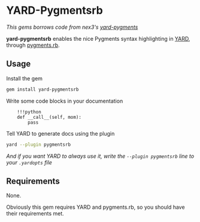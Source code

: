 # YARD-Pygmentsrb

_This gems borrows code from nex3's [yard-pygments](https://github.com/nex3/yard-pygments)_

**yard-pygmentsrb** enables the nice Pygments syntax highlighting in [YARD](http://yardoc.org),
through [pygments.rb](https://github.com/tmm1/pygments.rb).

## Usage

Install the gem

```sh
gem install yard-pygmentsrb
```

Write some code blocks in your documentation

```
    !!!python
    def __call__(self, mom):
        pass
```

Tell YARD to generate docs using the plugin

```sh
yard --plugin pygmentsrb
```

_And if you want YARD to always use it, write the `--plugin pygmentsrb` line to your
`.yardopts` file_

## Requirements

None.

Obviously this gem requires YARD and pygments.rb, so you should have their
requirements met.

